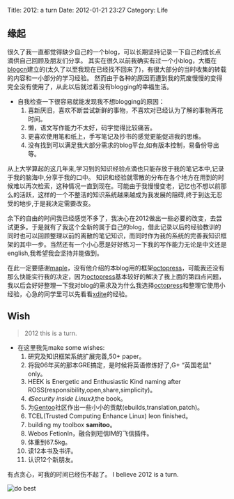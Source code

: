 Title: 2012: a turn
Date: 2012-01-21 23:27
Category: Life

## 缘起
很久了我一直都觉得缺少自己的一个blog，可以长期坚持记录一下自己的成长点滴供自己回顾及朋友们分享。
其实在很久以前我确实有过一个小blog，大概在[blogcn][1]建立的(太久了以至我现在已经找不回来了)，有很大部分的当时收集的转载的内容和一小部分的学习经验。
然而由于各种的原因而遭到我的荒废慢慢的变得完全没有使用了，从此以后就过着没有blogging的幸福生活。

<!-- more -->

* 自我检查一下很容易就能发现我不想blogging的原因：
	1. 喜新厌旧，喜欢不断尝试新鲜的事物，不喜欢对已经认为了解的事物再花时间。
	2. 懒，语文写作能力不太好，码字觉得比较痛苦。
	3. 更喜欢使用笔和纸上，手写笔记及抄书的感觉更能促进我的思维。
	4. 没有找到可以满足我大部分需求的blog平台,如有版本控制，易备份导出等。

从上大学算起的这几年来,学习到的知识经验点滴也只能存放于我的笔记本中,记录于我的脑海中,分享于我的口中。
知识和经验就零散的分布在各个地方在用到的时候难以再次检索，这种情况一直到现在。可能由于我慢慢变老，记忆也不想以前那么的活跃，这样的一个不整洁的知识系统越来越成为我发展的阻碍,终于到达无忍受的地步,于是我决定需要改变。

余下的自由的时间我已经感觉不多了，我决心在2012做出一些必要的改变，去尝试更多。于是就有了我这个全新的属于自己的blog，借此记录以后的经验教训的同时也可以回顾整理以前的离散的笔记知识，而同时作为我的系统的完善我知识框架的其中一步。当然还有一个小心愿是好好练习一下我的写作能力无论是中文还是english,我希望我会坚持并能做到。

在此一定要感谢[maple][2]，没有他介绍的本blog用的框架[octopress][3]，可能我还没有那么快能实行我的决定，因为[octopress][3]基本较好的解决了我上面的第四点问题，我以后会好好整理一下我对blog的需求及为什么我选择[octopress][3]和整理它使用小经验，心急的同学里可以先看看[xdite][4]的经验。

## Wish
>2012 this is a turn. 

* 在这里我先make some wishes:
	1. 研究及知识框架系统扩展完善,50+ paper。
	2. 将我06年买的那本GRE搞定，是时候将英语修炼好了,G+ “英国老鼠" only。
	3. HEEK is Energetic and Enthusiastic Kind naming after ROSS(responsibility,open,share,simplicity)。
	4. _《Security inside Linux》_,the book。
	5. 为[Gentoo][5]社区作出一些小小的贡献(ebuilds,translation,patch)。
	6. TCEL(Trusted Computing Enhance Linux) leon finished。
	7. building my toolbox **samitoo**。
	8. Webos FetionIn，融合到短信IM的飞信插件。
	9. 体重到67.5kg。
	10. 读12本书及书评。
	11. 认识12个新朋友。

有点贪心，可我的时间已经伤不起了。
I believe 2012 is a turn.

![do best]({filename}images/do-best.jpg)

[1]: http://www.blogcn.com
[2]: https://plus.google.com/112707284697092221808/posts
[3]: http://octopress.com
[4]: http://blog.xdite.net/posts/2011/10/07/what-is-octopress/
[5]: http://www.gentoo.org
